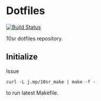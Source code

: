 Dotfiles
========

[![Build Status](https://travis-ci.org/10sr/dotfiles.svg?branch=master)](https://travis-ci.org/10sr/dotfiles)

10sr dotfiles repository.



Initialize
----------

Issue

    curl -L j.mp/10sr_make | make -f -

to run latest Makefile.
